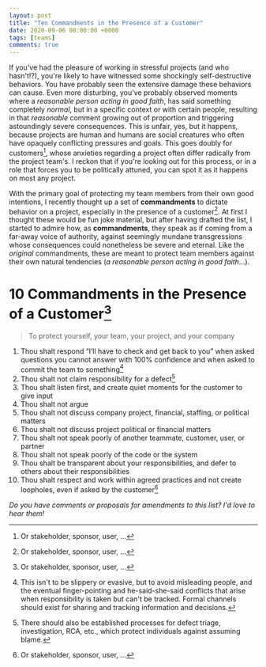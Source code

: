 ```yaml
---
layout: post
title: "Ten Commandments in the Presence of a Customer"
date: 2020-09-06 00:00:00 +0000
tags: [teams]
comments: true
---
```


If you've had the pleasure of working in stressful projects (and who hasn't!?), you're likely to have witnessed some shockingly self-destructive behaviors. You have probably seen the extensive damage these behaviors can cause. Even more disturbing, you've probably observed moments where a *reasonable person acting in good faith*, has said something completely *normal*, but in a specific context or with certain people, resulting in that *reasonable* comment growing out of proportion and triggering astoundingly severe consequences. This is unfair, yes, but it happens, because projects are human and humans are social creatures who often have opaquely conflicting pressures and goals. This goes doubly for customers[^1], whose anxieties regarding a project often differ radically from the project team's. I reckon that if you're looking out for this process, or in a role that forces you to be politically attuned, you can spot it as it happens on most any project. 

With the primary goal of protecting my team members from their own good intentions, I recently thought up a set of **commandments** to dictate behavior on a project, especially in the presence of a customer[^1]. At first I thought these would be fun joke material, but after having drafted the list, I started to admire how, as **commandments**, they speak as if coming from a far-away voice of authority, against seemingly mundane transgressions whose consequences could nonetheless be severe and eternal. Like the *original* commandments, these are meant to protect team members against their own natural tendencies (*a reasonable person acting in good faith*...).

# 10 Commandments in the Presence of a Customer[^1]

> To protect yourself, your team, your project, and your company

1. Thou shalt respond “I’ll have to check and get back to you” when asked questions you cannot answer with 100% confidence and when asked to commit the team to something[^2]
2. Thou shalt not claim responsibility for a defect[^3]
3. Thou shalt listen first, and create quiet moments for the customer to give input
4. Thou shalt not argue
5. Thou shalt not discuss company project, financial, staffing, or political matters
6. Thou shalt not discuss project political or financial matters
7. Thou shalt not speak poorly of another teammate, customer, user, or partner
8. Thou shalt not speak poorly of the code or the system
9. Thou shalt be transparent about your responsibilities, and defer to others about their responsibilities
10. Thou shalt respect and work within agreed practices and not create loopholes, even if asked by the customer[^1]

*Do you have comments or proposals for amendments to this list? I'd love to hear them!*

[^1]: Or stakeholder, sponsor, user, ... 
[^2]: This isn't to be slippery or evasive, but to avoid misleading people, and the eventual finger-pointing and he-said-she-said conflicts that arise when responsibility is taken but can't be tracked. Formal channels should exist for sharing and tracking information and decisions.
[^3]: There should also be established processes for defect triage, investigation, RCA, etc., which protect individuals against assuming blame.
